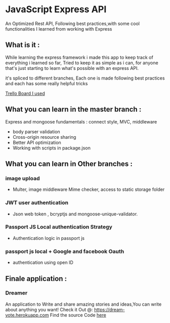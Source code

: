 # JavaScript Express API 
An Optimized Rest API, Following best practices,with some cool functionalities I learned from working with Express

## What is it :
While learning the express framework i made this app to keep track of everything i learned so far, Tried to keep it as simple as i can, for anyone that's just starting to learn what's possible with an express API.
	
it's spliced to different branches, 
Each one is made following best practices and each has some really helpful tricks 

[Trello Board I used](https://trello.com/b/BdsSSQiV/p-js-node-express-pretube)

## What you can learn in the master branch : 
 Express and mongoose fundamentals : connect style, MVC, middleware
* body parser validation 
* Cross-origin resource sharing
* Better API optimization
* Working with scripts in package.json

## What you can learn in Other branches : 
### image upload 
* Multer, image middleware Mime checker, access to static storage folder
### JWT user authentication 
* Json web token , bcryptjs and mongoose-unique-validator.
### Passport JS Local authentication Strategy
* Authentication logic in passport js
### passport js local + Google and facebook Oauth
* authentication using open ID

## Finale application : 
### Dreamer 
An application to Write and share amazing stories and ideas,You can write about anything you want!
Check it Out @: https://dream-vote.herokuapp.com
Find the source Code [here](https://github.com/abayoss/express-mongoose/tree/resume-reddit-voting-fireStore)
